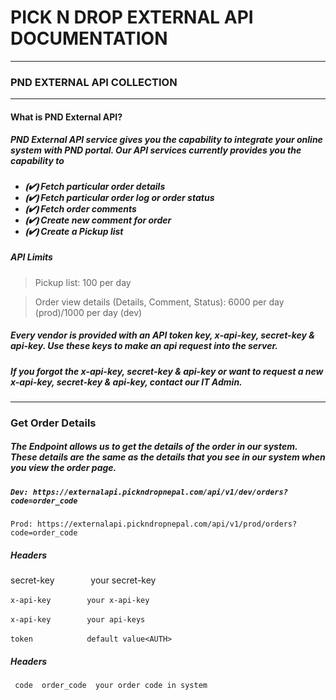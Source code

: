 # PICK N DROP EXTERNAL API DOCUMENTATION #
--------------------------------------------
### PND EXTERNAL API COLLECTION ###
--------------------------------------------
#### What is PND External API? ####

##### PND External API service gives you the capability to integrate your online system with PND portal. Our API services currently provides you the capability to ####
<h5>

- ⦗✔⦘ Fetch particular order details 
- ⦗✔⦘ Fetch particular order log or order status
- ⦗✔⦘ Fetch order comments
- ⦗✔⦘ Create new comment for order
- ⦗✔⦘ Create a Pickup list

</h5>

##### API Limits #####


> 	Pickup list: 100 per day 

> 	Order view details (Details, Comment, Status): 6000 per day (prod)/1000 per day (dev)  

##### Every vendor is provided with an API token key, x-api-key, secret-key & api-key. Use these keys to make an api request into the server. #####
##### If you forgot the x-api-key, secret-key & api-key or want to request a new x-api-key, secret-key & api-key, contact our IT Admin. #####

-------------------------------------------------------------------------------------------------------------------

### Get Order Details ###
<h5>

**The Endpoint allows us to get the details of the order in our system. These details are the same as the details that you see in our system when you view the order page.** </h5>

<h5>

``` Dev: https://externalapi.pickndropnepal.com/api/v1/dev/orders?code=order_code ```
</h5>

``` Prod: https://externalapi.pickndropnepal.com/api/v1/prod/orders?code=order_code ```


##### Headers #####

<div class="alert alert-block alert-info">
 secret-key &emsp; &emsp; &emsp;  your secret-key
</div>

` x-api-key ` &emsp; &emsp; &emsp;  `your x-api-key `

` x-api-key ` &emsp; &emsp; &emsp;  `your api-keys `

` token     ` &emsp; &emsp; &emsp;  `default value<AUTH>`
	

##### Headers #####

`  code  order_code  your order code in system `
 














